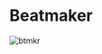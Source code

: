# Beatmaker


![btmkr](https://user-images.githubusercontent.com/72441747/99591728-e7599200-29f7-11eb-8afd-5d953509a152.png)
